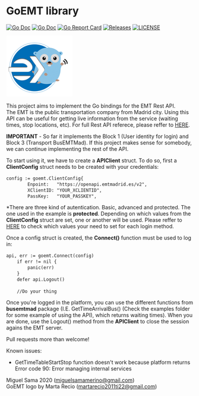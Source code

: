# GoEMT library
 [![Go Doc](https://godoc.org/github.com/mikeletux/goemt?status.svg)](http://godoc.org/github.com/mikeletux/goemt)
 [![Go Doc](https://godoc.org/github.com/mikeletux/goemt/busemtmad?status.svg)](http://godoc.org/github.com/mikeletux/goemt//busemtmad)
 [![Go Report Card](https://goreportcard.com/badge/github.com/mikeletux/goemt?branch=master)](https://goreportcard.com/report/github.com/mikeletux/goemt)
[![Releases](https://img.shields.io/github/release/mikeletux/goemt/all.svg?style=flat-square)](https://github.com/mikeletux/goemt/releases)
[![LICENSE](https://img.shields.io/github/license/smikeletux/goemt.svg?style=flat-square)](https://github.com/mikeletux/goemt/blob/master/LICENSE)

![Image of GoEMT](images/Logo.png )

This project aims to implement the Go bindings for the EMT Rest API.  
The EMT is the public transportation company from Madrid city. Using this API can be useful for getting live information from the service (waiting times, stop locations, etc). For full Rest API referece, please reffer to [HERE](https://apidocs.emtmadrid.es/).  

**IMPORTANT** - So far it implements the Block 1 (User identity for login) and Block 3 (Transport BusEMTMad). If this project makes sense for somebody, we can continue implementing the rest of the API.

To start using it, we have to create a **APIClient** struct. To do so, first a **ClientConfig** struct needs to be created with your credentials:
```
config := goemt.ClientConfig{
		Enpoint:   "https://openapi.emtmadrid.es/v2",
		XClientID: "YOUR_XCLIENTID",
		PassKey:   "YOUR_PASSKEY",
```
*There are three kind of autentication. Basic, advanced and protected. The one used in the example is **protected**. Depending on which values from the **ClientConfig** struct are set, one or another will be used. Please reffer to [HERE](https://apidocs.emtmadrid.es/#api-Block_1_User_identity-login) to check which values your need to set for each login method.  
  
Once a config struct is created, the **Connect()** function must be used to log in:
```
api, err := goemt.Connect(config)
	if err != nil {
		panic(err)
	}
	defer api.Logout()

    //Do your thing

```
Once you're logged in the platform, you can use the different functions from **busemtmad** package (I.E. GetTimeArrivalBus() (Check the examples folder for some example of using the API), which returns waiting times). When you are done, use the Logout() method from the **APIClient** to close the session agains the EMT server.  

Pull requests more than welcome!

Known issues:
- GetTimeTableStartStop function doesn't work because platform returns Error code 90: Error managing internal services  

  
Miguel Sama 2020 (miguelsamamerino@gmail.com)  
GoEMT logo by Marta Recio (martarecio2011ti22@gmail.com)

